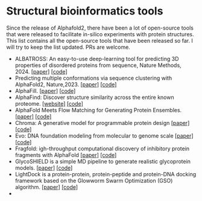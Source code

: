 # Structural bioinformatics tools

Since the release of Alphafold2, there have been a lot of open-source tools that were released to facilitate in-silico experiments with protein structures. This list contains all the open-source tools that have been released so far. I will try to keep the list updated. PRs are welcome.

- ALBATROSS: An easy-to-use deep-learning tool for predicting 3D properties of disordered proteins from sequence, Nature Methods, 2024. [[paper]](https://doi.org/10.1038/s41592-023-02159-5) [[code]](https://github.com/holehouse-lab/supportingdata/tree/master/2023/ALBATROSS_2023)
-  Predicting multiple conformations via sequence clustering with AlphaFold2, Nature,2023. [[paper]](https://www.nature.com/articles/s41586-023-06832-9) [[code]](https://github.com/HWaymentSteele/AF_Cluster.git)
-  AlphaFill. [[paper]](https://www.nature.com/articles/s41592-022-01685-y) [[code]](https://github.com/PDB-REDO/alphafill)
-  AlphaFind: Discover structure similarity across the entire known proteome. [[website]](https://alphafind.fi.muni.cz/) [[code]](https://github.com/Coda-Research-Group/AlphaFind)
-  AlphaFold Meets Flow Matching for Generating Protein Ensembles. [[paper]](https://arxiv.org/abs/2402.04845) [[code]](https://github.com/bjing2016/alphaflow)
-  Chroma: A generative model for programmable protein design [[paper]](https://doi.org/10.1038/s41586-023-06728-8) [[code]](https://github.com/generatebio/chroma)
-  Evo: DNA foundation modeling from molecular to genome scale [[paper]](https://www.biorxiv.org/content/10.1101/2024.02.27.582234v1) [[code]](https://github.com/evo-design/evo)
-  Fragfold: igh-throughput computational discovery of inhibitory protein fragments with AlphaFold [[paper]](https://www.biorxiv.org/content/10.1101/2023.12.19.572389v1) [[code]](https://github.com/swanss/FragFold)
-  GlycoSHIELD is a simple MD pipeline to generate realistic glycoprotein models. [[paper]](https://doi.org/10.1016/j.cell.2024.01.034) [[code]](https://github.com/GlycoSHIELD-MD/GlycoSHIELD-MD)
-  LightDock is a protein-protein, protein-peptide and protein-DNA docking framework based on the Glowworm Swarm Optimization (GSO) algorithm. [[paper]](https://doi.org/10.1093/bioinformatics/btx555) [[code]](https://github.com/lightdock/lightdock)
-  
